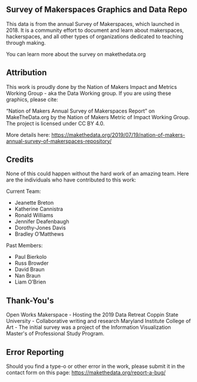 ## Survey of Makerspaces Graphics and Data Repo

This data is from the annual Survey of Makerspaces, which launched in 2018. It is a community effort to document and learn about makerspaces, hackerspaces, and all other types of organizations dedicated to teaching through making. 

You can learn more about the survey on makethedata.org


## Attribution

This work is proudly done by the Nation of Makers Impact and Metrics Working Group - aka the Data Working group. If you are using these graphics, please cite: 

“Nation of Makers Annual Survey of Makerspaces Report” on MakeTheData.org by the Nation of Makers Metric of Impact Working Group. The project is licensed under CC BY 4.0.

More details here: https://makethedata.org/2019/07/19/nation-of-makers-annual-survey-of-makerspaces-repository/


## Credits

None of this could happen without the hard work of an amazing team. Here are the individuals who have contributed to this work:

Current Team:
- Jeanette Breton
- Katherine Cannistra
- Ronald Williams
- Jennifer Deafenbaugh
- Dorothy-Jones Davis
- Bradley O’Matthews


Past Members:
- Paul Bierkolo
- Russ Browder
- David Braun
- Nan Braun
- Liam O’Brien

## Thank-You's
Open Works Makerspace - Hosting the 2019 Data Retreat
Coppin State University - Collaborative writing and research
Maryland Institute College of Art - The initial survey was a project of the Information Visualization Master's of Professional Study Program.

## Error Reporting
Should you find a type-o or other error in the work, please submit it in the contact form on this page: https://makethedata.org/report-a-bug/
